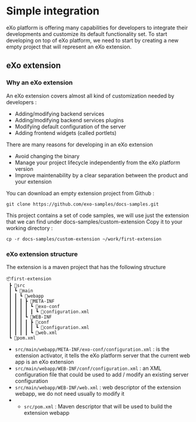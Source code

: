 # Simple integration 
eXo platform is offering many capabilities for developers to integrate their developments and customize its default functionality set.
To start developing on top of eXo platform, we need to start by creating a new empty project that will represent an eXo extension.

## eXo extension

### Why an eXo extension
An eXo extension covers almost all kind of customization needed by developers :
 - Adding/modifying backend services
 - Adding/modifying backend services plugins
 - Modifying default configuration of the server
 - Adding frontend widgets (called portlets) 

There are many reasons for developing in an eXo extension
 - Avoid changing the binary
 - Manage your project lifecycle independently from the eXo platform version
 - Improve maintenability by a clear separation between the product and your extension 

You can download an empty extension project from Github :
```shell
git clone https://github.com/exo-samples/docs-samples.git
```
This project contains a set of code samples, we will use just the extension that we can find under docs-samples/custom-extension
Copy it to your working directory : 
```shell
cp -r docs-samples/custom-extension ~/work/first-extension
```

### eXo extension structure
The extension is a maven project that has the following structure
```
📦first-extension
 ┣ 📂src
 ┃ ┗ 📂main
 ┃ ┃ ┗ 📂webapp
 ┃ ┃ ┃ ┣ 📂META-INF
 ┃ ┃ ┃ ┃ ┗ 📂exo-conf
 ┃ ┃ ┃ ┃ ┃ ┗ 📜configuration.xml
 ┃ ┃ ┃ ┗ 📂WEB-INF
 ┃ ┃ ┃ ┃ ┣ 📂conf
 ┃ ┃ ┃ ┃ ┃ ┗ 📜configuration.xml
 ┃ ┃ ┃ ┃ ┗ 📜web.xml
 ┗ 📜pom.xml
```
 - ``` src/main/webapp/META-INF/exo-conf/configuration.xml ``` : is the extension activator, it tells the eXo platform server that the current web app is an eXo extension
 - ``` src/main/webapp/WEB-INF/conf/configuration.xml ``` : an XML configuration file that could be used to add / modify an existing server configuration
 - ``` src/main/webapp/WEB-INF/web.xml ``` : web descriptor of the extension webapp, we do not need usually to modify it
 -  - ``` src/pom.xml ``` : Maven descriptor that will be used to build the extension webapp